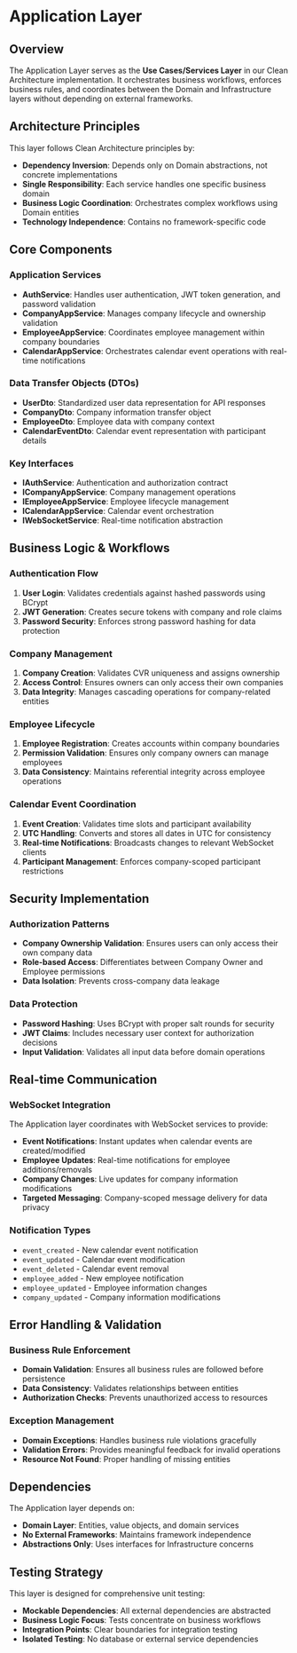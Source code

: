 # Application Layer

## Overview

The Application Layer serves as the **Use Cases/Services Layer** in our Clean Architecture implementation. It
orchestrates business workflows, enforces business rules, and coordinates between the Domain and Infrastructure layers
without depending on external frameworks.

## Architecture Principles

This layer follows Clean Architecture principles by:

- **Dependency Inversion**: Depends only on Domain abstractions, not concrete implementations
- **Single Responsibility**: Each service handles one specific business domain
- **Business Logic Coordination**: Orchestrates complex workflows using Domain entities
- **Technology Independence**: Contains no framework-specific code

## Core Components

### Application Services

- **AuthService**: Handles user authentication, JWT token generation, and password validation
- **CompanyAppService**: Manages company lifecycle and ownership validation
- **EmployeeAppService**: Coordinates employee management within company boundaries
- **CalendarAppService**: Orchestrates calendar event operations with real-time notifications

### Data Transfer Objects (DTOs)

- **UserDto**: Standardized user data representation for API responses
- **CompanyDto**: Company information transfer object
- **EmployeeDto**: Employee data with company context
- **CalendarEventDto**: Calendar event representation with participant details

### Key Interfaces

- **IAuthService**: Authentication and authorization contract
- **ICompanyAppService**: Company management operations
- **IEmployeeAppService**: Employee lifecycle management
- **ICalendarAppService**: Calendar event orchestration
- **IWebSocketService**: Real-time notification abstraction

## Business Logic & Workflows

### Authentication Flow

1. **User Login**: Validates credentials against hashed passwords using BCrypt
2. **JWT Generation**: Creates secure tokens with company and role claims
3. **Password Security**: Enforces strong password hashing for data protection

### Company Management

1. **Company Creation**: Validates CVR uniqueness and assigns ownership
2. **Access Control**: Ensures owners can only access their own companies
3. **Data Integrity**: Manages cascading operations for company-related entities

### Employee Lifecycle

1. **Employee Registration**: Creates accounts within company boundaries
2. **Permission Validation**: Ensures only company owners can manage employees
3. **Data Consistency**: Maintains referential integrity across employee operations

### Calendar Event Coordination

1. **Event Creation**: Validates time slots and participant availability
2. **UTC Handling**: Converts and stores all dates in UTC for consistency
3. **Real-time Notifications**: Broadcasts changes to relevant WebSocket clients
4. **Participant Management**: Enforces company-scoped participant restrictions

## Security Implementation

### Authorization Patterns

- **Company Ownership Validation**: Ensures users can only access their own company data
- **Role-based Access**: Differentiates between Company Owner and Employee permissions
- **Data Isolation**: Prevents cross-company data leakage

### Data Protection

- **Password Hashing**: Uses BCrypt with proper salt rounds for security
- **JWT Claims**: Includes necessary user context for authorization decisions
- **Input Validation**: Validates all input data before domain operations

## Real-time Communication

### WebSocket Integration

The Application layer coordinates with WebSocket services to provide:

- **Event Notifications**: Instant updates when calendar events are created/modified
- **Employee Updates**: Real-time notifications for employee additions/removals
- **Company Changes**: Live updates for company information modifications
- **Targeted Messaging**: Company-scoped message delivery for data privacy

### Notification Types

- `event_created` - New calendar event notification
- `event_updated` - Calendar event modification
- `event_deleted` - Calendar event removal
- `employee_added` - New employee notification
- `employee_updated` - Employee information changes
- `company_updated` - Company information modifications

## Error Handling & Validation

### Business Rule Enforcement

- **Domain Validation**: Ensures all business rules are followed before persistence
- **Data Consistency**: Validates relationships between entities
- **Authorization Checks**: Prevents unauthorized access to resources

### Exception Management

- **Domain Exceptions**: Handles business rule violations gracefully
- **Validation Errors**: Provides meaningful feedback for invalid operations
- **Resource Not Found**: Proper handling of missing entities

## Dependencies

The Application layer depends on:

- **Domain Layer**: Entities, value objects, and domain services
- **No External Frameworks**: Maintains framework independence
- **Abstractions Only**: Uses interfaces for Infrastructure concerns

## Testing Strategy

This layer is designed for comprehensive unit testing:

- **Mockable Dependencies**: All external dependencies are abstracted
- **Business Logic Focus**: Tests concentrate on business workflows
- **Integration Points**: Clear boundaries for integration testing
- **Isolated Testing**: No database or external service dependencies
